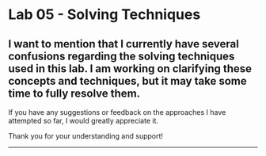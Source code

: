 # Lab 05 - Solving Techniques  

## I want to mention that I currently have several confusions regarding the solving techniques used in this lab. I am working on clarifying these concepts and techniques, but it may take some time to fully resolve them.  

If you have any suggestions or feedback on the approaches I have attempted so far, I would greatly appreciate it.  

Thank you for your understanding and support!  

---  
